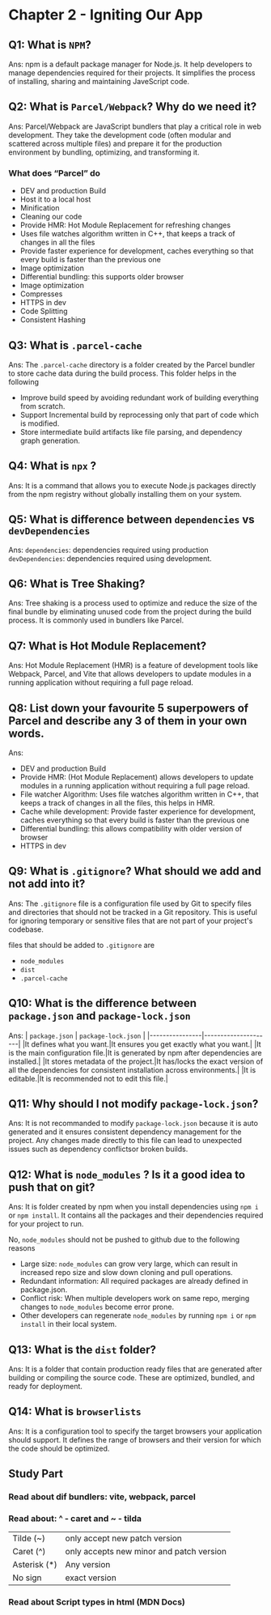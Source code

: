 # Chapter 2 - Igniting Our App
## Q1: What is `NPM`?
Ans: npm is a default package manager for Node.js. It help developers to manage dependencies required for their projects. It simplifies the process of installing, sharing and maintaining JaveScript code. 

## Q2: What is `Parcel/Webpack`? Why do we need it?
Ans: Parcel/Webpack are JavaScript bundlers that play a critical role in web development. They take the development code (often modular and scattered across multiple files) and prepare it for the production environment by bundling, optimizing, and transforming it.

### What does “Parcel” do
- DEV and production Build
- Host it to a local host
- Minification
- Cleaning our code
- Provide HMR: Hot Module Replacement for refreshing changes 
- Uses file watches algorithm written in C++, that keeps a track of changes in all the files 
- Provide faster experience for development, caches everything so that every build is faster than the previous one
- Image optimization
- Differential bundling: this supports older browser
- Image optimization
- Compresses
- HTTPS in dev
- Code Splitting
- Consistent Hashing 

## Q3: What is `.parcel-cache`
Ans: The `.parcel-cache` directory is a folder created by the Parcel bundler to store cache data during the build process. This folder helps in the following
- Improve build speed by avoiding redundant work of building everything from scratch.
- Support Incremental build by reprocessing only that part of code which is modified.
- Store intermediate build artifacts like file parsing, and dependency graph generation.

## Q4: What is `npx` ?
Ans:  It is a command that allows you to execute Node.js packages directly from the npm registry without globally installing them on your system.

## Q5: What is difference between `dependencies` vs `devDependencies`
Ans: `dependencies`: dependencies required using production
`devDependencies`: dependencies required using development.

## Q6: What is Tree Shaking?
Ans: Tree shaking is a process used to optimize and reduce the size of the final bundle by eliminating unused code from the project during the build process. It is commonly used in bundlers like Parcel.

## Q7: What is Hot Module Replacement?
Ans: Hot Module Replacement (HMR) is a feature of development tools like Webpack, Parcel, and Vite that allows developers to update modules in a running application without requiring a full page reload.

## Q8: List down your favourite 5 superpowers of Parcel and describe any 3 of them in your own words.
Ans: 
- DEV and production Build
- Provide HMR: (Hot Module Replacement) allows developers to update modules in a running application without requiring a full page reload.
- File watcher Algorithm: Uses file watches algorithm written in C++, that keeps a track of changes in all the files, this helps in HMR. 
- Cache while development: Provide faster experience for development, caches everything so that every build is faster than the previous one
- Differential bundling: this allows compatibility with older version of browser
- HTTPS in dev

## Q9: What is `.gitignore`? What should we add and not add into it?
Ans: The `.gitignore` file is a configuration file used by Git to specify files and directories that should not be tracked in a Git repository. This is useful for ignoring temporary or sensitive files that are not part of your project's codebase.

files that should be added to `.gitignore` are
- `node_modules`
- `dist`
- `.parcel-cache`

## Q10: What is the difference between `package.json` and `package-lock.json`
Ans: 
| `package.json` | `package-lock.json` |
|----------------|---------------------|
|It defines what you want.|It ensures you get exactly what you want.|
|It is the main configuration file.|It is generated by npm after dependencies are installed.|
|It stores metadata of the project.|It has/locks the exact version of all the dependencies for consistent installation across environments.|
|It is editable.|It is recommended not to edit this file.|

## Q11: Why should I not modify `package-lock.json`?
Ans: It is not recommanded to modify `package-lock.json` because it is auto generated and it ensures consistent dependency management for the project. Any changes made directly to this file can lead to unexpected issues such as dependency conflictsor broken builds.

## Q12: What is `node_modules` ? Is it a good idea to push that on git?
Ans: It is folder created by npm when you install dependencies using `npm i` or `npm install`. It contains all the packages and their dependencies required for your project to run. 

No, `node_modules` should not be pushed to github due to the following reasons
- Large size: `node_modules` can grow very large, which can result in increased repo size and slow down cloning and pull operations.
- Redundant information: All required packages are already defined in package.json.
- Conflict risk: When multiple developers work on same repo, merging changes to `node_modules` become error prone.
- Other developers can regenerate `node_modules` by running `npm i` or `npm install` in their local system.

## Q13: What is the `dist` folder?
Ans: It is a folder that contain production ready files that are generated after building or compiling the source code. These are optimized, bundled, and ready for deployment.

## Q14: What is `browserlists`
Ans: It is a configuration tool to specify the target browsers your application should support. It defines the range of browsers and their version for which the code should be optimized.

## Study Part
### Read about dif bundlers: vite, webpack, parcel
### Read about: ^ - caret and ~ - tilda 
|           |                               |
|-----------|-------------------------------|
| Tilde (~) | only accept new patch version |
| Caret (^) | only accepts new minor and patch version |
| Asterisk (*) | Any version |
| No sign | exact version |

### Read about Script types in html (MDN Docs) 
